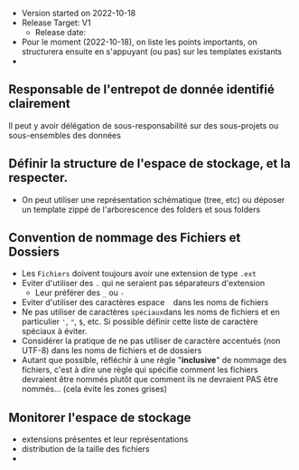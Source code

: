 - Version started on 2022-10-18
- Release Target: V1
  - Release date:
- Pour le moment (2022-10-18), on liste les points importants, on structurera ensuite en s'appuyant (ou pas) sur les templates existants
- 

## Responsable de l'entrepot de donnée identifié clairement
Il peut y avoir délégation de sous-responsabilité sur des sous-projets ou sous-ensembles des données

## Définir la structure de l'espace de stockage, et la respecter.

- On peut utiliser une représentation schématique (tree, etc) ou déposer un template zippé de l'arborescence des folders et sous folders

## Convention de nommage des Fichiers et Dossiers
- Les `Fichiers` doivent toujours avoir une extension de type `.ext`
- Eviter d'utiliser des `.` qui ne seraient pas séparateurs d'extension
    - Leur préférer des `_` ou `-`
- Eviter d'utiliser des caractères espace ` ` dans les noms de fichiers
- Ne pas utiliser de caractères `spéciaux`dans les noms de fichiers et en particulier `'`, `"`, `$`, etc. Si possible définir
  cette liste de caractère spéciaux à éviter.
- Considérer la pratique de ne pas utiliser de caractère accentués (non UTF-8) dans les noms de fichiers et de dossiers
- Autant que possible, réfléchir à une règle "**inclusive**" de nommage des fichiers, c'est à dire une règle qui spécifie comment
  les fichiers devraient être nommés plutôt que comment ils ne devraient PAS être nommés... (cela évite les zones grises)
  

## Monitorer l'espace de stockage
- extensions présentes et leur représentations
- distribution de la taille des fichiers
- 
